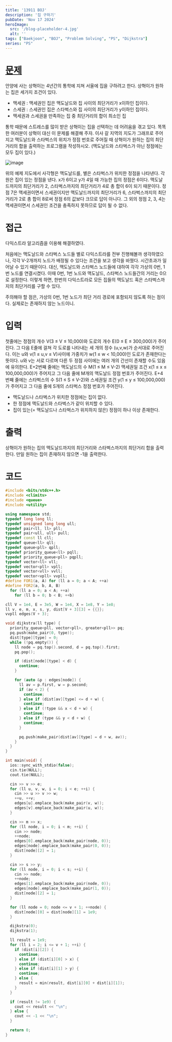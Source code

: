 ```yaml
---
title: '13911 BOJ'
description: '집 구하기'
pubDate: 'Nov 17 2024'
heroImage: 
  src: '/blog-placeholder-4.jpg'
  alt: ''
tags: ["Baekjoon", "BOJ", "Problem Solving", "PS", "Dijkstra"]
series: "PS"
---
```


# [문제](https://www.acmicpc.net/problem/13911)

안양에 사는 상혁이는 4년간의 통학에 지쳐 서울에 집을 구하려고 한다. 상혁이가 원하는 집은 세가지 조건이 있다.

* 맥세권 : 맥세권인 집은 맥도날드와 집 사이의 최단거리가 x이하인 집이다.
* 스세권 : 스세권인 집은 스타벅스와 집 사이의 최단거리가 y이하인 집이다.
* 맥세권과 스세권을 만족하는 집 중 최단거리의 합이 최소인 집

통학 때문에 스트레스를 많이 받은 상혁이는 집을 선택하는 데 어려움을 겪고 있다. 똑똑한 여러분이 상혁이 대신 이 문제를 해결해 주자. 이사 갈 지역의 지도가 그래프로 주어지고 맥도날드와 스타벅스의 위치가 정점 번호로 주어질 때 상혁이가 원하는 집의 최단거리의 합을 출력하는 프로그램을 작성하시오. (맥도날드와 스타벅스가 아닌 정점에는 모두 집이 있다.)

![image](https://onlinejudgeimages.s3-ap-northeast-1.amazonaws.com/problem/13911/1.png)

위의 예제 지도에서 사각형은 맥도날드를, 별은 스타벅스가 위치한 정점을 나타낸다. 각 원은 집이 있는 정점을 낸다. x가 6이고 y가 4일 때 가능한 집의 정점은 6이다. 맥도날드까지의 최단거리가 2, 스타벅스까지의 최단거리가 4로 총 합이 6이 되기 때문이다. 정점 7은 맥세권이면서 스세권이지만 맥도날드까지의 최단거리가 6, 스타벅스까지의 최단거리가 2로 총 합이 8로써 정점 6의 값보다 크므로 답이 아니다. 그 외의 정점 2, 3, 4는 맥세권이면서 스세권인 조건을 충족하지 못하므로 답이 될 수 없다.

# 접근

다익스트라 알고리즘을 이용해 해결하였다.

처음에는 맥도날드와 스타벅스 노드들 별로 다익스트라를 전부 진행해볼까 생각하였으나, 각각 V-2개까지 노드가 배정될 수 있다는
조건을 보고 생각을 바꿨다. 시간초과가 일어날 수 있기 때문이다. 
대신, 맥도날드와 스타벅스 노드들에 대하여 각각 가상의 0번, 1번 노드를 연결시켰다. 
이때 0번, 1번 노드와 맥도날드, 스타벅스 노드들간의 거리는 0으로 설정한다. 
이렇게 하면, 한번의 다익스트라로 모든 집들의 맥도날드 혹은 스타벅스까지의 최단거리를 구할 수 있다.

주의해야 할 점은, 가상의 0번, 1번 노드가 최단 거리 경로에 포함되지 않도록 하는 점이다. 실제로는 존재하지 않는 노드이니.

# 입력

첫줄에는 정점의 개수 V(3 ≤ V ≤ 10,000)와 도로의 개수 E(0 ≤ E ≤ 300,000)가 주어진다. 그 다음 E줄에 걸쳐 각 도로를 나타내는 세 개의 정수 (u,v,w)가 순서대로 주어진다. 이는 u와 v(1 ≤ u,v ≤ V)사이에 가중치가 w(1 ≤ w < 10,000)인 도로가 존재한다는 뜻이다. u와 v는 서로 다르며 다른 두 정점 사이에는 여러 개의 간선이 존재할 수도 있음에 유의한다. E+2번째 줄에는 맥도날드의 수 M(1 ≤ M ≤ V-2) 맥세권일 조건 x(1 ≤ x ≤ 100,000,000)가 주어지고 그 다음 줄에 M개의 맥도날드 정점 번호가 주어진다. E+4번째 줄에는 스타벅스의 수 S(1 ≤ S ≤ V-2)와 스세권일 조건 y(1 ≤ y ≤ 100,000,000)가 주어지고 그 다음 줄에 S개의 스타벅스 정점 번호가 주어진다. 

* 맥도날드나 스타벅스가 위치한 정점에는 집이 없다.
* 한 정점에 맥도날드와 스타벅스가 같이 위치할 수 있다.
* 집이 있는(= 맥도날드나 스타벅스가 위치하지 않은) 정점이 하나 이상 존재한다.

# 출력

상혁이가 원하는 집의 맥도날드까지의 최단거리와 스타벅스까지의 최단거리 합을 출력한다. 만일 원하는 집이 존재하지 않으면 -1을 출력한다.


# 코드

```cpp
#include <bits/stdc++.h>
#include <climits>
#include <queue>
#include <utility>

using namespace std;
typedef long long ll;
typedef unsigned long long ull;
typedef pair<ll, ll> pll;
typedef pair<ull, ull> pull;
typedef const ll cll;
typedef queue<ll> qll;
typedef queue<pll> qpll;
typedef priority_queue<ll> pqll;
typedef priority_queue<pll> pqpll;
typedef vector<ll> vll;
typedef vector<pll> vpll;
typedef vector<vll> vvll;
typedef vector<vpll> vvpll;
#define FOR1(a, A) for (ll a = 0; a < A; ++a)
#define FOR2(a, b, A, B)                                                       \
  for (ll a = 0; a < A; ++a)                                                   \
    for (ll b = 0; b < B; ++b)

cll V = 1e4, E = 3e5, W = 1e4, X = 1e8, Y = 1e8;
ll v, e, m, x, s, y, dist[V + 3][3] = {{}};
vvpll edges(V + 3);

void dijkstra(ll type) {
  priority_queue<pll, vector<pll>, greater<pll>> pq;
  pq.push(make_pair(0, type));
  dist[type][type] = 0;
  while (!pq.empty()) {
    ll node = pq.top().second, d = pq.top().first;
    pq.pop();

    if (dist[node][type] < d) {
      continue;
    }

    for (auto &p : edges[node]) {
      ll av = p.first, w = p.second;
      if (av < 2) {
        continue;
      } else if (dist[av][type] <= d + w) {
        continue;
      } else if (!type && x < d + w) {
        continue;
      } else if (type && y < d + w) {
        continue;
      }

      pq.push(make_pair(dist[av][type] = d + w, av));
    }
  }
}

int main(void) {
  ios::sync_with_stdio(false);
  cin.tie(NULL);
  cout.tie(NULL);

  cin >> v >> e;
  for (ll u, v, w, i = 0; i < e; ++i) {
    cin >> u >> v >> w;
    ++u, ++v;
    edges[u].emplace_back(make_pair(v, w));
    edges[v].emplace_back(make_pair(u, w));
  }

  cin >> m >> x;
  for (ll node, i = 0; i < m; ++i) {
    cin >> node;
    ++node;
    edges[0].emplace_back(make_pair(node, 0));
    edges[node].emplace_back(make_pair(0, 0));
    dist[node][2] = 1;
  }

  cin >> s >> y;
  for (ll node, i = 0; i < s; ++i) {
    cin >> node;
    ++node;
    edges[1].emplace_back(make_pair(node, 0));
    edges[node].emplace_back(make_pair(1, 0));
    dist[node][2] = 1;
  }

  for (ll node = 0; node <= v + 1; ++node) {
    dist[node][0] = dist[node][1] = 1e9;
  }

  dijkstra(0);
  dijkstra(1);

  ll result = 1e9;
  for (ll i = 2; i <= v + 1; ++i) {
    if (dist[i][2]) {
      continue;
    } else if (dist[i][0] > x) {
      continue;
    } else if (dist[i][1] > y) {
      continue;
    } else {
      result = min(result, dist[i][0] + dist[i][1]);
    }
  }

  if (result != 1e9) {
    cout << result << "\n";
  } else {
    cout << -1 << "\n";
  }

  return 0;
}
```
